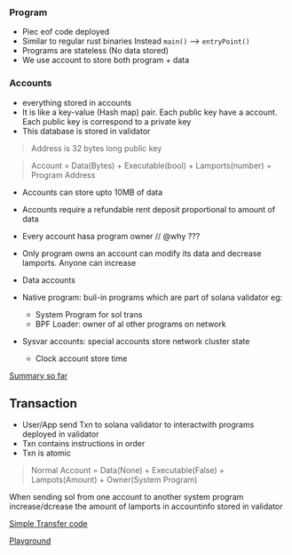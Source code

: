 ### Program

- Piec eof code deployed
- Similar to regular rust binaries Instead `main()` --> `entryPoint()`
- Programs are stateless (No data stored)
- We use account to store both program + data

### Accounts

- everything stored in accounts
- It is like a key-value (Hash map) pair. Each public key have a account. Each public key is correspond to a private key
- This database is stored in validator
> Address is 32 bytes long public key

> Account = Data(Bytes) + Executable(bool) + Lamports(number) + Program Address

- Accounts can store upto 10MB of data
- Accounts require a refundable rent deposit proportional to amount of data
- Every account hasa program owner // @why ???
- Only program owns an account can modify its data and decrease lamports. Anyone can increase

- Data accounts
- Native program: buil-in programs which are part of solana validator eg: 
    - System Program for sol trans
    - BPF Loader: owner of al other programs on network
- Sysvar accounts: special accounts store network cluster state
    - Clock account store time


[Summary so far](https://youtu.be/SgpyL2coaPA?t=1222)


## Transaction
- User/App send Txn to solana validator to interactwith programs deployed in validator
- Txn contains instructions in order
- Txn is atomic

> Normal Account = Data(None) + Executable(False) + Lampots(Amount) + Owner(System Program)

When sending sol from one account to another system program increase/dcrease the amount of lamports in accountinfo stored in validator

[Simple Transfer code](https://youtu.be/SgpyL2coaPA?t=1834)

[Playground](https://beta.solpg.io/656a0ea7fb53fa325bfd0c3e)